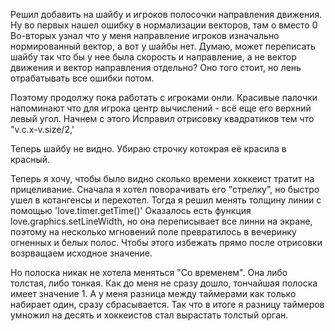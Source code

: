 Решил добавить на шайбу и игроков полосочки направления движения. Ну во первых нашел ошибку в нормализации векторов, там о вместо 0
Во-вторых узнал что у меня направление игроков изначально нормированный вектор, а вот у шайбы нет.
Думаю, может переписать шайбу так что бы у нее была скорость и направление,  а не вектор движения и вектор направления отдельно?
Оно того стоит, но лень отрабатывать все ошибки потом.

Поэтому продолжу пока работать с игроками онли.
Красивые палочки напоминают что для игрока центр вычислений - всё еще его верхний левый угол. Начнем с этого
Исправил отрисовку квадратиков тем что  "v.c.x-v.size/2,'

Теперь шайбу не видно. Убираю строчку котокрая её красила в красный.

Теперь я хочу, чтобы было видно сколько времени хоккеист тратит на прицеливание. Сначала я хотел поворачивать его "стрелку", но быстро ушел в котангенсы и перехотел. Тогда я решил менять толщину линии с помощью 'love.timer.getTime()'
Оказалось есть функция love.graphics.setLineWidth, но она переписывает все линни на экране, поэтому на несколько мгновений поле превратилось в вечеринку огненных и белых полос. Чтобы этого избежать прямо после отрисовки возрващаем исходное значение. 

Но полоска никак не хотела меняться "Со временем". Она либо толстая, либо тонкая. Как до меня не сразу дошло, тончайшая полоска имеет значение 1. А у меня разница между таймерами как только набирает один, сразу сбрасывается. Так что в итоге я разницу таймеров умножил на десять и хоккеистов стал вырастать толстый орган.